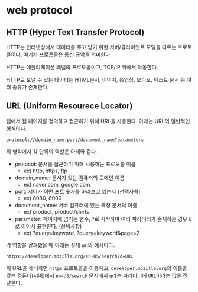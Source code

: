 # web protocol

## HTTP (Hyper Text Transfer Protocol)

HTTP는 인터넷상에서 데이터를 주고 받기 위한 서버/클라이언트 모델을 따르는 프로토콜이다. 여기서 프로토콜은 통신 규악을 의미한다.

HTTP는 애플리케이션 레벨의 프로토콜이고, TCP/IP 위에서 작동한다.

HTTP로 보낼 수 있는 데이터는 HTML문서, 이미지, 동영상, 오디오, 텍스트 문서 등 여러 종류가 존재한다.

## URL (Uniform Resourece Locator)

웹에서 웹 페이지를 정의하고 접근하기 위해 URL을 사용한다.
아래는 URL의 일반적인 형식이다.

```http
protocol://domain_name:port/document_name?parameters
```

위 형식에서 각 단위의 역할은 아래와 같다.

- protocol: 문서를 접근하기 위해 사용하는 프로토콜 이름
  - ex) http, https, ftp
- domain_name: 문서가 있는 컴퓨터의 도메인 이름
  - ex) naver.com, google.com
- port: 서버가 어떤 포트 숫자를 바라보고 있는지 (선택사항)
  - ex) 8080, 8000
- document_name: 서버 컴퓨터에 있는 특정 문서의 이름
  - ex) product, product/shirts
- parameter: 페이지에 넘기는 변수, `?`로 시작하며 여러 파라미터가 존재하는 경우 `&`로 이어서 표현한다. (선택사항)
  - ex) ?query=keyword, ?query=keyword&page=2

각 역할을 살펴봤을 때 아래는 실제 url의 예시이다.

```http
https://developer.mozilla.org/en-US/search?q=URL
```

위 URL을 해석하면 `https` 프로토콜을 이용하고, `developer.mozilla.org`의 이름을 갖는 컴퓨터(서버)에서 `en-US/search` 문서에서 `q`라는 파라미터에 `URL`이라는 값을 전달한다.

